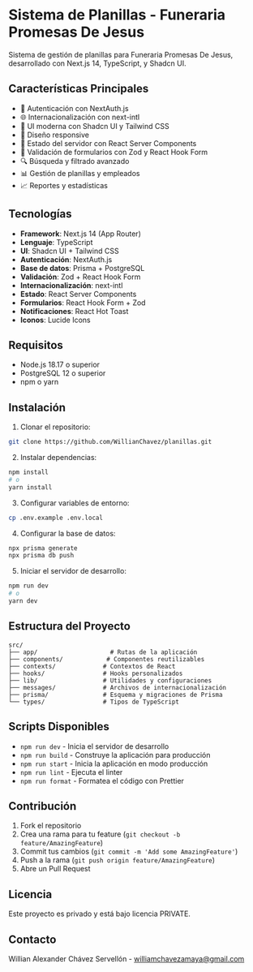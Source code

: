 # Sistema de Planillas - Funeraria Promesas De Jesus

Sistema de gestión de planillas para Funeraria Promesas De Jesus, desarrollado con Next.js 14, TypeScript, y Shadcn UI.

## Características Principales

- 🔐 Autenticación con NextAuth.js
- 🌐 Internacionalización con next-intl
- 🎨 UI moderna con Shadcn UI y Tailwind CSS
- 📱 Diseño responsive
- 🔄 Estado del servidor con React Server Components
- 🎯 Validación de formularios con Zod y React Hook Form
- 🔍 Búsqueda y filtrado avanzado
- 📊 Gestión de planillas y empleados
- 📈 Reportes y estadísticas

## Tecnologías

- **Framework**: Next.js 14 (App Router)
- **Lenguaje**: TypeScript
- **UI**: Shadcn UI + Tailwind CSS
- **Autenticación**: NextAuth.js
- **Base de datos**: Prisma + PostgreSQL
- **Validación**: Zod + React Hook Form
- **Internacionalización**: next-intl
- **Estado**: React Server Components
- **Formularios**: React Hook Form + Zod
- **Notificaciones**: React Hot Toast
- **Iconos**: Lucide Icons

## Requisitos

- Node.js 18.17 o superior
- PostgreSQL 12 o superior
- npm o yarn

## Instalación

1. Clonar el repositorio:
```bash
git clone https://github.com/WillianChavez/planillas.git
```

2. Instalar dependencias:
```bash
npm install
# o
yarn install
```

3. Configurar variables de entorno:
```bash
cp .env.example .env.local
```

4. Configurar la base de datos:
```bash
npx prisma generate
npx prisma db push
```

5. Iniciar el servidor de desarrollo:
```bash
npm run dev
# o
yarn dev
```

## Estructura del Proyecto

```
src/
├── app/                    # Rutas de la aplicación
├── components/            # Componentes reutilizables
├── contexts/             # Contextos de React
├── hooks/                # Hooks personalizados
├── lib/                  # Utilidades y configuraciones
├── messages/             # Archivos de internacionalización
├── prisma/               # Esquema y migraciones de Prisma
└── types/                # Tipos de TypeScript
```

## Scripts Disponibles

- `npm run dev` - Inicia el servidor de desarrollo
- `npm run build` - Construye la aplicación para producción
- `npm run start` - Inicia la aplicación en modo producción
- `npm run lint` - Ejecuta el linter
- `npm run format` - Formatea el código con Prettier

## Contribución

1. Fork el repositorio
2. Crea una rama para tu feature (`git checkout -b feature/AmazingFeature`)
3. Commit tus cambios (`git commit -m 'Add some AmazingFeature'`)
4. Push a la rama (`git push origin feature/AmazingFeature`)
5. Abre un Pull Request

## Licencia

Este proyecto es privado y está bajo licencia PRIVATE.

## Contacto

Willian Alexander Chávez Servellón - williamchavezamaya@gmail.com
